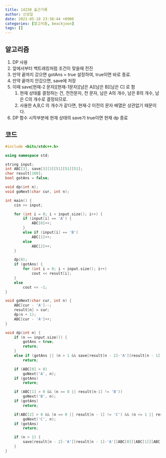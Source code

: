 ```yaml
---
title: 14238 출근기록
author: 신성일
date: 2021-05-18 23:38:44 +0900
categories: [알고리즘, beackjoon]
tags: []
---
```


## 알고리즘

1. DP 사용
2. 앞에서부터 백트래킹처럼 조건이 맞을때 전진
3. 만약 끝까지 갔으면 gotAns = true 설정하여, true이면 바로 종료.
4. 만약 끝까지 안갔으면, save에 저장
5. 이때 save\[현재-2 문자]\[현재-1문자]\[남은 A]\[남은 B]\[남은 C] 로 함
   1. 현재 상태를 결정하는 건, 전전문자, 전 문자, 남은 A의 개수, 남은 B의 개수, 남은 C의 개수로 결정되므로.
   2. 사용한 A,B,C 의 개수가 같다면, 현재-2 이전의 문자 배열은 상관없기 때문이다.
6. DP 함수 시작부분에 현재 상태의 save가 true이면 현재 dp 종료

## 코드

```c++
#include <bits/stdc++.h>

using namespace std;

string input;
int ABC[3], save[3][3][51][51][51];
char result[100];
bool gotAns = false;

void dp(int n);
void goNext(char cur, int n);

int main() {
	cin >> input;

	for (int i = 0; i < input.size(); i++) {
		if (input[i] == 'A') {
			ABC[0]++;
		}
		else if (input[i] == 'B')
			ABC[1]++;
		else
			ABC[2]++;
	}

	dp(0);
	if (gotAns) {
		for (int i = 0; i < input.size(); i++)
			cout << result[i];
	}
	else
		cout << -1;
}

void goNext(char cur, int n) {
	ABC[cur - 'A']--;
	result[n] = cur;
	dp(n + 1);
	ABC[cur - 'A']++;
}

void dp(int n) {
	if (n == input.size()) {
		gotAns = true;
		return;
	}
	else if (gotAns || (n > 1 && save[result[n - 2]-'A'][result[n - 1]-'A'][ABC[0]][ABC[1]][ABC[2]]))
		return;

	if (ABC[0] > 0)
		goNext('A', n);
	if (gotAns)
		return;

	if (ABC[1] > 0 && (n == 0 || result[n-1] != 'B'))
		goNext('B', n);
	if (gotAns)
		return;

	if(ABC[2] > 0 && (n == 0 || result[n - 1] != 'C') && (n <= 1 || result[n - 2] != 'C'))
		goNext('C', n);
	if (gotAns)
		return;

	if (n > 1) {
		save[result[n - 2]-'A'][result[n - 1]-'A'][ABC[0]][ABC[1]][ABC[2]] = 1;
	}
}
```
